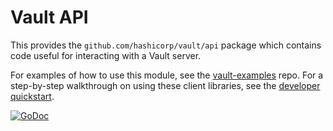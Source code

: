 Vault API
=================

This provides the `github.com/hashicorp/vault/api` package which contains code useful for interacting with a Vault server.

For examples of how to use this module, see the [vault-examples](https://github.com/hashicorp/vault-examples) repo.
For a step-by-step walkthrough on using these client libraries, see the [developer quickstart](https://developer.hashicorp.com/vault/docs/get-started/developer-qs).

[![GoDoc](https://godoc.org/github.com/hashicorp/vault/api?status.png)](https://godoc.org/github.com/hashicorp/vault/api)
